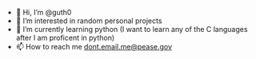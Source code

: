- 👋 Hi, I’m @guth0
- 👀 I’m interested in random personal projects
- 🌱 I’m currently learning python (I want to learn any of the C languages after I am proficent in python)
- 📫 How to reach me dont.email.me@pease.gov
